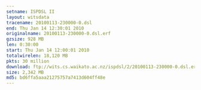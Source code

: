 ```yaml
---
setname: ISPDSL II
layout: witsdata
tracename: 20100113-230000-0.dsl
end: Thu Jan 14 12:30:01 2010
originalname: 20100113-230000-0.dsl.erf
gzsize: 928 MB
len: 0:30:00
start: Thu Jan 14 12:00:01 2010
totalwirelen: 18,120 MB
pkts: 30 million
download: ftp://wits.cs.waikato.ac.nz/ispdsl/2/20100113-230000-0.dsl.erf.gz
size: 2,342 MB
md5: bd6ffa5aaa21275757a7413d604ff48e
---
```

